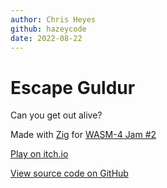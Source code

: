 ```yaml
---
author: Chris Heyes
github: hazeycode
date: 2022-08-22
---
```


# Escape Guldur

Can you get out alive?

Made with [Zig](https://ziglang.org/) for [WASM-4 Jam #2](https://itch.io/jam/wasm4-v2)

[Play on itch.io](https://hazeycode.itch.io/escape-guldur)

[View source code on GitHub](https://github.com/hazeycode/escape-guldur)

